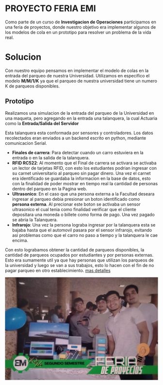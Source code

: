 # PROYECTO FERIA EMI

Como parte de un curso de **Investigacion de Operaciones** participamos en una feria de proyectos, donde nuestro objetivo era implementar algunos de los modelos de cola en un prototipo para resolver un problema de la vida real. 


# Solucion

Con nuestro equipo pensamos en implementar el modelo de colas en la entrada del parqueo de nuestra Universidad. Utilizamos en especifico el modelo **M/M/1/K** ya que el parqueo de nuestra universidad tiene un numero K de parqueos disponibles.

## Prototipo
Realizamos una simulacion de la entrada del parqueo de la Universidad en una maqueta, pero agregando en la entrada una talanquera, la cual Actuaria como la **Entrada/Salida del Servidor**

Esta talanquera esta conformada por sensores y controladores. Los datos recolectados eran enviados a un backend escrito en python, mediante comunicacion Serial.

- **Finales de carrera**: Para detectar cuando un carro estuviera en la entrada o en la salida de la talanquera.
- **RFID RC522**: Al momento que el Final de carrera se activara se activaba un lector de tarjetas RFID, con esto los estudiantes podrian ingresar con su carnet universitario al parqueo sin pagar dinero. Una vez el carnet era identificado se guardaba la informacion en la base de datos, esto con la finalidad de poder mostrar en tiempo real la cantidad de personas dentro del parqueo en la Pagina web.
- **Ultrasonico**: En el caso que una persona externa a la Facultad deseara ingresar al parqueo debia presionar un boton identificado como **persona externa**. Al precionar este boton se activaba un sensor ultrasonico el cual tenia como finalidad verificar que el cliente depositara una moneda o billete como forma de pago. Una vez pagado se abria la Talanquera.
- **Infrarojo**: Una vez la persona lograba ingresar por la talanquera esta se bajaba hasta que el automovil pasara por el sensor infrarojo, evitando asi problemas como que el carro no paso a tiempo y la talanquera le cae encima.

Con esto lograbamos obtener la cantidad de parqueos disponibles, la cantidad de parqueos ocupados por estudiantes y por personas externas. Esto era sumamente util ya que hay personas que utilizan los parqueos de la universidad y luego se van a sus trabajos, esto lo hacen con el fin de no pagar parqueo en otro establecimiento. [mas detalles](./Frontend/README.md)

![alt text](<./img/img1.JPG>)
